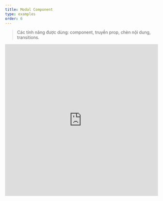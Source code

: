 ```yaml
---
title: Modal Component
type: examples
order: 6
---
```


> Các tính năng được dùng: component, truyền prop, chèn nội dung, transitions.

<iframe width="100%" height="500" src="https://jsfiddle.net/yyx990803/mwLbw11k/embedded/result,html,js,css" allowfullscreen="allowfullscreen" frameborder="0"></iframe>
